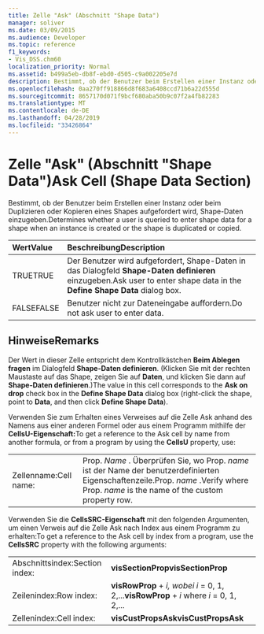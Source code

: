 ```yaml
---
title: Zelle "Ask" (Abschnitt "Shape Data")
manager: soliver
ms.date: 03/09/2015
ms.audience: Developer
ms.topic: reference
f1_keywords:
- Vis_DSS.chm60
localization_priority: Normal
ms.assetid: b499a5eb-db8f-ebd0-d505-c9a002205e7d
description: Bestimmt, ob der Benutzer beim Erstellen einer Instanz oder beim Duplizieren oder Kopieren eines Shapes aufgefordert wird, Shape-Daten einzugeben.
ms.openlocfilehash: 0aa270ff918866d8f683a6408ccd71b6a22d555d
ms.sourcegitcommit: 8657170d071f9bcf680aba50b9c07f2a4fb82283
ms.translationtype: MT
ms.contentlocale: de-DE
ms.lasthandoff: 04/28/2019
ms.locfileid: "33426864"
---
```

# <a name="ask-cell-shape-data-section"></a><span data-ttu-id="9ba09-103">Zelle "Ask" (Abschnitt "Shape Data")</span><span class="sxs-lookup"><span data-stu-id="9ba09-103">Ask Cell (Shape Data Section)</span></span>

<span data-ttu-id="9ba09-104">Bestimmt, ob der Benutzer beim Erstellen einer Instanz oder beim Duplizieren oder Kopieren eines Shapes aufgefordert wird, Shape-Daten einzugeben.</span><span class="sxs-lookup"><span data-stu-id="9ba09-104">Determines whether a user is queried to enter shape data for a shape when an instance is created or the shape is duplicated or copied.</span></span>
  
|<span data-ttu-id="9ba09-105">**Wert**</span><span class="sxs-lookup"><span data-stu-id="9ba09-105">**Value**</span></span>|<span data-ttu-id="9ba09-106">**Beschreibung**</span><span class="sxs-lookup"><span data-stu-id="9ba09-106">**Description**</span></span>|
|:-----|:-----|
|<span data-ttu-id="9ba09-107">TRUE</span><span class="sxs-lookup"><span data-stu-id="9ba09-107">TRUE</span></span>  <br/> |<span data-ttu-id="9ba09-108">Der Benutzer wird aufgefordert, Shape-Daten in das Dialogfeld **Shape-Daten definieren** einzugeben.</span><span class="sxs-lookup"><span data-stu-id="9ba09-108">Ask user to enter shape data in the **Define Shape Data** dialog box.</span></span>  <br/> |
|<span data-ttu-id="9ba09-109">FALSE</span><span class="sxs-lookup"><span data-stu-id="9ba09-109">FALSE</span></span>  <br/> |<span data-ttu-id="9ba09-110">Benutzer nicht zur Dateneingabe auffordern.</span><span class="sxs-lookup"><span data-stu-id="9ba09-110">Do not ask user to enter data.</span></span>  <br/> |
   
## <a name="remarks"></a><span data-ttu-id="9ba09-111">Hinweise</span><span class="sxs-lookup"><span data-stu-id="9ba09-111">Remarks</span></span>

<span data-ttu-id="9ba09-112">Der Wert in dieser Zelle entspricht dem Kontrollkästchen **Beim Ablegen fragen** im Dialogfeld **Shape-Daten definieren**. (Klicken Sie mit der rechten Maustaste auf das Shape, zeigen Sie auf **Daten**, und klicken Sie dann auf **Shape-Daten definieren**.)</span><span class="sxs-lookup"><span data-stu-id="9ba09-112">The value in this cell corresponds to the **Ask on drop** check box in the **Define Shape Data** dialog box (right-click the shape, point to **Data**, and then click **Define Shape Data**).</span></span>
  
<span data-ttu-id="9ba09-113">Verwenden Sie zum Erhalten eines Verweises auf die Zelle Ask anhand des Namens aus einer anderen Formel oder aus einem Programm mithilfe der **CellsU-Eigenschaft:**</span><span class="sxs-lookup"><span data-stu-id="9ba09-113">To get a reference to the Ask cell by name from another formula, or from a program by using the **CellsU** property, use:</span></span> 
  
|||
|:-----|:-----|
|<span data-ttu-id="9ba09-114">Zellenname:</span><span class="sxs-lookup"><span data-stu-id="9ba09-114">Cell name:</span></span>  <br/> |<span data-ttu-id="9ba09-115">Prop. *Name*  . Überprüfen Sie, wo Prop.  *name*  ist der Name der benutzerdefinierten Eigenschaftenzeile.</span><span class="sxs-lookup"><span data-stu-id="9ba09-115">Prop. *name*  .Verify            where Prop.  *name*  is the name of the custom property row.</span></span>  <br/> |
   
<span data-ttu-id="9ba09-116">Verwenden Sie die **CellsSRC-Eigenschaft** mit den folgenden Argumenten, um einen Verweis auf die Zelle Ask nach Index aus einem Programm zu erhalten:</span><span class="sxs-lookup"><span data-stu-id="9ba09-116">To get a reference to the Ask cell by index from a program, use the **CellsSRC** property with the following arguments:</span></span> 
  
|||
|:-----|:-----|
|<span data-ttu-id="9ba09-117">Abschnittsindex:</span><span class="sxs-lookup"><span data-stu-id="9ba09-117">Section index:</span></span>  <br/> |<span data-ttu-id="9ba09-118">**visSectionProp**</span><span class="sxs-lookup"><span data-stu-id="9ba09-118">**visSectionProp**</span></span> <br/> |
|<span data-ttu-id="9ba09-119">Zeilenindex:</span><span class="sxs-lookup"><span data-stu-id="9ba09-119">Row index:</span></span>  <br/> |<span data-ttu-id="9ba09-120">**visRowProp**  +   *i,* *wobei i* = 0, 1, 2,...</span><span class="sxs-lookup"><span data-stu-id="9ba09-120">**visRowProp** +  *i*            where  *i*  = 0, 1, 2,...</span></span>  <br/> |
|<span data-ttu-id="9ba09-121">Zellenindex:</span><span class="sxs-lookup"><span data-stu-id="9ba09-121">Cell index:</span></span>  <br/> |<span data-ttu-id="9ba09-122">**visCustPropsAsk**</span><span class="sxs-lookup"><span data-stu-id="9ba09-122">**visCustPropsAsk**</span></span> <br/> |
   

